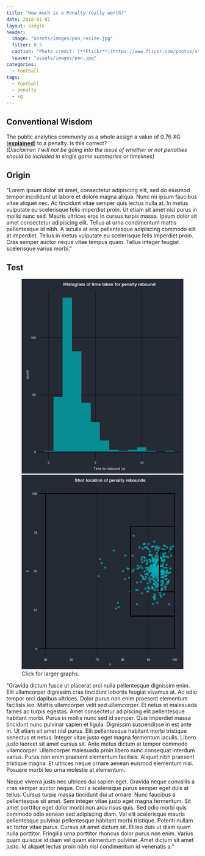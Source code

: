 ```yaml
---
title: "How much is a Penalty really worth?"
date: 2018-01-01
layout: single
header:
  image: "assets/images/pen_resize.jpg"
  filter: 0.5
  caption: "Photo credit: [**Flickr**](https://www.flickr.com/photos/stopherjones)"
  teaser: "assets/images/pen.jpg"
categories:
  - Football
tags:
  - football
  - penalty
  - xg
---
```


## Conventional Wisdom
The public analytics community as a whole assign a value of 0.76 XG ([**explained**](http://www.bbc.co.uk/sport/football/40699431)) to a penalty. Is this correct? <br />
*(Disclaimer: I will not be going into the issue of whether or not penalties should be included in single game summaries or timelines)*


## Origin
"Lorem ipsum dolor sit amet, consectetur adipiscing elit, sed do eiusmod tempor incididunt ut labore et dolore magna aliqua. Nunc mi ipsum faucibus vitae aliquet nec. Ac tincidunt vitae semper quis lectus nulla at. In metus vulputate eu scelerisque felis imperdiet proin. Ut etiam sit amet nisl purus in mollis nunc sed. Mauris ultrices eros in cursus turpis massa. Ipsum dolor sit amet consectetur adipiscing elit. Tellus at urna condimentum mattis pellentesque id nibh. A iaculis at erat pellentesque adipiscing commodo elit at imperdiet. Tellus in metus vulputate eu scelerisque felis imperdiet proin. Cras semper auctor neque vitae tempus quam. Tellus integer feugiat scelerisque varius morbi."


## Test
<figure class='half'>
	<a href="/assets/images/penalty/plot.png"><img src="/assets/images/penalty/plot.png"></a>
	<a href="/assets/images/penalty/plot_location.png"><img src="/assets/images/penalty/plot_location.png"></a>		<figcaption>Click for larger graphs.</figcaption>
</figure>

"Gravida dictum fusce ut placerat orci nulla pellentesque dignissim enim. Elit ullamcorper dignissim cras tincidunt lobortis feugiat vivamus at. Ac odio tempor orci dapibus ultrices. Dolor purus non enim praesent elementum facilisis leo. Mattis ullamcorper velit sed ullamcorper. Et netus et malesuada fames ac turpis egestas. Amet consectetur adipiscing elit pellentesque habitant morbi. Purus in mollis nunc sed id semper. Quis imperdiet massa tincidunt nunc pulvinar sapien et ligula. Dignissim suspendisse in est ante in. Ut etiam sit amet nisl purus. Elit pellentesque habitant morbi tristique senectus et netus. Integer vitae justo eget magna fermentum iaculis. Libero justo laoreet sit amet cursus sit. Ante metus dictum at tempor commodo ullamcorper. Ullamcorper malesuada proin libero nunc consequat interdum varius. Purus non enim praesent elementum facilisis. Aliquet nibh praesent tristique magna. Et ultrices neque ornare aenean euismod elementum nisi. Posuere morbi leo urna molestie at elementum.

Neque viverra justo nec ultrices dui sapien eget. Gravida neque convallis a cras semper auctor neque. Orci a scelerisque purus semper eget duis at tellus. Cursus turpis massa tincidunt dui ut ornare. Nunc faucibus a pellentesque sit amet. Sem integer vitae justo eget magna fermentum. Sit amet porttitor eget dolor morbi non arcu risus quis. Sed odio morbi quis commodo odio aenean sed adipiscing diam. Vel elit scelerisque mauris pellentesque pulvinar pellentesque habitant morbi tristique. Potenti nullam ac tortor vitae purus. Cursus sit amet dictum sit. Et leo duis ut diam quam nulla porttitor. Fringilla urna porttitor rhoncus dolor purus non enim. Varius quam quisque id diam vel quam elementum pulvinar. Amet dictum sit amet justo. Id aliquet lectus proin nibh nisl condimentum id venenatis a."
